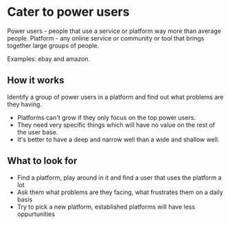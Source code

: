 # Cater to power users

Power users - people that use a service or platform way more than average people.
Platform - any online service or community or tool that brings together large groups of people.

Examples: ebay and amazon.

## How it works

Identify a group of power users in a platform and find out what problems are they having.

- Platforms can't grow if they only focus on the top power users.
- They need very specific things which will have no value on the rest of the user base.
- It's better to have a deep and narrow well than a wide and shallow well.

## What to look for

- Find a platform, play around in it and find a user that uses the platform a lot
- Ask them what problems are they facing, what frustrates them on a daily basis
- Try to pick a new platform, established platforms will have less oppurtunities
